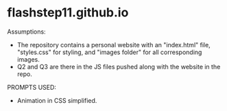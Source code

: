 # flashstep11.github.io
Assumptions:
- The repository contains a personal website with an "index.html" file, "styles.css" for styling, and "images folder" for all corresponding      images.
- Q2 and Q3 are there in the JS files pushed along with the website in the repo.

PROMPTS USED:
- Animation in CSS simplified.